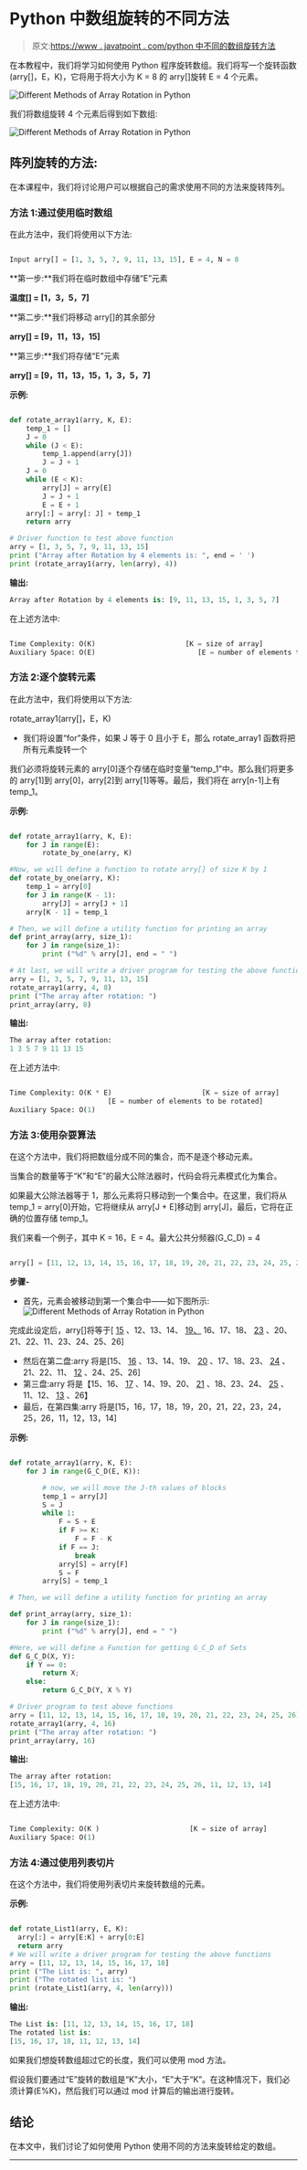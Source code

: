 # Python 中数组旋转的不同方法

> 原文:[https://www . javatpoint . com/python 中不同的数组旋转方法](https://www.javatpoint.com/different-methods-of-array-rotation-in-python)

在本教程中，我们将学习如何使用 Python 程序旋转数组。我们将写一个旋转函数(arry[]，E，K)，它将用于将大小为 K = 8 的 arry[]旋转 E = 4 个元素。

![Different Methods of Array Rotation in Python](img/133930bde9dbf285af0fb5c512ac2b3c.png)

我们将数组旋转 4 个元素后得到如下数组:

![Different Methods of Array Rotation in Python](img/a014d99f8b83b37f0850c49a97f4083c.png)

## 阵列旋转的方法:

在本课程中，我们将讨论用户可以根据自己的需求使用不同的方法来旋转阵列。

### 方法 1:通过使用临时数组

在此方法中，我们将使用以下方法:

```py

Input arry[] = [1, 3, 5, 7, 9, 11, 13, 15], E = 4, N = 8

```

**第一步:**我们将在临时数组中存储“E”元素

**温度[] = [1，3，5，7]**

**第二步:**我们将移动 arry[]的其余部分

**arry[] = [9，11，13，15]**

**第三步:**我们将存储“E”元素

**arry[] = [9，11，13，15，1，3，5，7]**

**示例:**

```py

def rotate_array1(arry, K, E):
    temp_1 = []
    J = 0
    while (J < E):
        temp_1.append(arry[J])
        J = J + 1
    J = 0
    while (E < K):
        arry[J] = arry[E]
        J = J + 1
        E = E + 1
    arry[:] = arry[: J] + temp_1
    return arry

# Driver function to test above function
arry = [1, 3, 5, 7, 9, 11, 13, 15]
print ("Array after Rotation by 4 elements is: ", end = ' ')
print (rotate_array1(arry, len(arry), 4))

```

**输出:**

```py
Array after Rotation by 4 elements is: [9, 11, 13, 15, 1, 3, 5, 7]

```

在上述方法中:

```py

Time Complexity: O(K)                      [K = size of array]
Auxiliary Space: O(E)                         [E = number of elements to be rotated]

```

### 方法 2:逐个旋转元素

在此方法中，我们将使用以下方法:

rotate_array1(arry[]，E，K)

*   我们将设置“for”条件，如果 J 等于 0 且小于 E，那么 rotate_array1 函数将把所有元素旋转一个

我们必须将旋转元素的 arry[0]逐个存储在临时变量“temp_1”中。那么我们将更多的 arry[1]到 arry[0]，arry[2]到 arry[1]等等。最后，我们将在 arry[n-1]上有 temp_1。

**示例:**

```py

def rotate_array1(arry, K, E):
    for J in range(E):
        rotate_by_one(arry, K)

#Now, we will define a function to rotate arry[] of size K by 1
def rotate_by_one(arry, K):
    temp_1 = arry[0]
    for J in range(K - 1):
        arry[J] = arry[J + 1]
    arry[K - 1] = temp_1

# Then, we will define a utility function for printing an array
def print_array(arry, size_1):
    for J in range(size_1):
        print ("%d" % arry[J], end = " ")

# At last, we will write a driver program for testing the above functions 
arry = [1, 3, 5, 7, 9, 11, 13, 15]
rotate_array1(arry, 4, 8)
print ("The array after rotation: ") 
print_array(arry, 8)

```

**输出:**

```py
The array after rotation: 
1 3 5 7 9 11 13 15

```

在上述方法中:

```py

Time Complexity: O(K * E)                      [K = size of array]
						[E = number of elements to be rotated]
Auxiliary Space: O(1)                         

```

### 方法 3:使用杂耍算法

在这个方法中，我们将把数组分成不同的集合，而不是逐个移动元素。

当集合的数量等于“K”和“E”的最大公除法器时，代码会将元素模式化为集合。

如果最大公除法器等于 1，那么元素将只移动到一个集合中。在这里，我们将从 temp_1 = arry[0]开始，它将继续从 arry[J + E]移动到 arry[J]，最后，它将在正确的位置存储 temp_1。

我们来看一个例子，其中 K = 16，E = 4。最大公共分频器(G_C_D) = 4

```py

arry[] = [11, 12, 13, 14, 15, 16, 17, 18, 19, 20, 21, 22, 23, 24, 25, 26]

```

**步骤-**

*   首先，元素会被移动到第一个集合中——如下图所示:
    ![Different Methods of Array Rotation in Python](img/5b2d94b93fa0fa84a178124f191486a1.png)

完成此设定后，arry[]将等于[ <u>15</u> 、12、13、14、 <u>19、</u> 16、17、18、 <u>23</u> 、20、21、22、11、23、24、25、26]

*   然后在第二盘:arry 将是[15、 <u>16</u> 、13、14、19、 <u>20</u> 、17、18、23、 <u>24</u> 、21、22、11、 <u>12</u> 、24、25、26]
*   第三盘:arry 将是【15、16、 <u>17</u> 、14、19、20、 <u>21</u> 、18、23、24、 <u>25</u> 、11、12、 <u>13</u> 、26】
*   最后，在第四集:arry 将是[15，16，17，18，19，20，21，22，23，24，25，26，11，12，13，14]

**示例:**

```py

def rotate_array1(arry, K, E):
    for J in range(G_C_D(E, K)):

        # now, we will move the J-th values of blocks
        temp_1 = arry[J]
        S = J
        while 1:
            F = S + E
            if F >= K:
                F = F - K
            if F == J:
                break
            arry[S] = arry[F]
            S = F
        arry[S] = temp_1

# Then, we will define a utility function for printing an array

def print_array(arry, size_1):
    for J in range(size_1):
        print ("%d" % arry[J], end = " ")

#Here, we will define a Function for getting G_C_D of Sets
def G_C_D(X, Y):
    if Y == 0:
        return X;
    else:
        return G_C_D(Y, X % Y)

# Driver program to test above functions
arry = [11, 12, 13, 14, 15, 16, 17, 18, 19, 20, 21, 22, 23, 24, 25, 26]
rotate_array1(arry, 4, 16)
print ("The array after rotation: ") 
print_array(arry, 16)

```

**输出:**

```py
The array after rotation:
[15, 16, 17, 18, 19, 20, 21, 22, 23, 24, 25, 26, 11, 12, 13, 14]

```

在上述方法中:

```py

Time Complexity: O(K )                      [K = size of array]
Auxiliary Space: O(1)                         

```

### 方法 4:通过使用列表切片

在这个方法中，我们将使用列表切片来旋转数组的元素。

**示例:**

```py

def rotate_List1(arry, E, K):
  arry[:] = arry[E:K] + arry[0:E]
  return arry
# We will write a driver program for testing the above functions 
arry = [11, 12, 13, 14, 15, 16, 17, 18]
print ("The List is: ", arry)
print ("The rotated list is: ")
print (rotate_List1(arry, 4, len(arry)))

```

**输出:**

```py
The List is: [11, 12, 13, 14, 15, 16, 17, 18]
The rotated list is: 
[15, 16, 17, 18, 11, 12, 13, 14]

```

如果我们想旋转数组超过它的长度，我们可以使用 mod 方法。

假设我们要通过“E”旋转的数组是“K”大小，“E”大于“K”。在这种情况下，我们必须计算(E%K)，然后我们可以通过 mod 计算后的输出进行旋转。

## 结论

在本文中，我们讨论了如何使用 Python 使用不同的方法来旋转给定的数组。

* * *